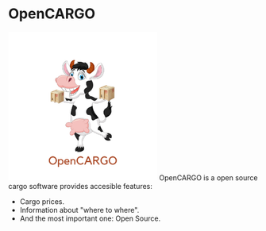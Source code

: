 # OpenCARGO
<img src="/img/OpenCARGO.png" alt="drawing" width="300"/>
OpenCARGO is a open source cargo software provides accesible features:


- Cargo prices.
- Information about "where to where".
- And the most important one: Open Source.
